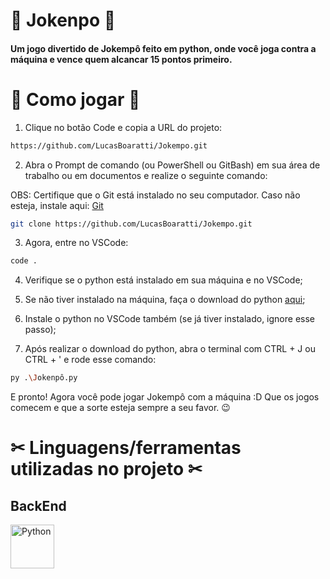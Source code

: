 # 🥌 Jokenpo 🥌

#### Um jogo divertido de Jokempô feito em python, onde você joga contra a máquina e vence quem alcancar 15 pontos primeiro. 

# 🧻 Como jogar 🧻

1. Clique no botão Code e copia a URL do projeto:

```bash
https://github.com/LucasBoaratti/Jokempo.git
```

2. Abra o Prompt de comando (ou PowerShell ou GitBash) em sua área de trabalho ou em documentos e realize o seguinte comando:

OBS: Certifique que o Git está instalado no seu computador. Caso não esteja, instale aqui: [Git](https://git-scm.com/downloads)

```bash 
git clone https://github.com/LucasBoaratti/Jokempo.git
```

3. Agora, entre no VSCode:

```bash
code .
```

4. Verifique se o python está instalado em sua máquina e no VSCode;

5. Se não tiver instalado na máquina, faça o download do python [aqui](https://www.python.org/);

6. Instale o python no VSCode também (se já tiver instalado, ignore esse passo);

7. Após realizar o download do python, abra o terminal com CTRL + J ou CTRL + ' e rode esse comando:

```bash
py .\Jokenpô.py
```

E pronto! Agora você pode jogar Jokempô com a máquina :D Que os jogos comecem e que a sorte esteja sempre a seu favor. 😉

# ✂ Linguagens/ferramentas utilizadas no projeto ✂

## BackEnd

<img src="https://cdn.jsdelivr.net/gh/devicons/devicon@latest/icons/python/python-original.svg" alt="Python" width="70px" height="70px" />
